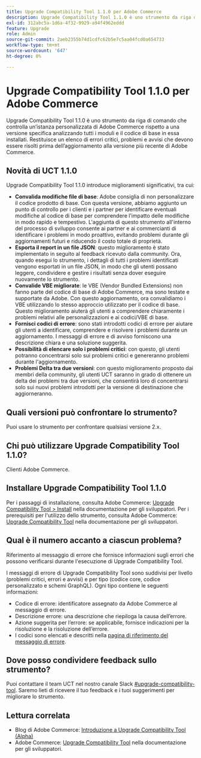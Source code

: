 ```yaml
---
title: Upgrade Compatibility Tool 1.1.0 per Adobe Commerce
description: Upgrade Compatibility Tool 1.1.0 è uno strumento da riga di comando che controlla un’istanza personalizzata di Adobe Commerce rispetto a una versione specifica analizzando tutti i moduli e il codice di base in essa installati. Restituisce un elenco di errori critici, problemi e avvisi che devono essere risolti prima dell’aggiornamento alla versione più recente di Adobe Commerce.
exl-id: 312abc5a-1d6a-4f32-9929-a94f4962eddd
feature: Upgrade
role: Admin
source-git-commit: 2aeb2355b74d1cdfc62b5e7c5aa04fcd0a654733
workflow-type: tm+mt
source-wordcount: '647'
ht-degree: 0%

---
```


# Upgrade Compatibility Tool 1.1.0 per Adobe Commerce

Upgrade Compatibility Tool 1.1.0 è uno strumento da riga di comando che controlla un’istanza personalizzata di Adobe Commerce rispetto a una versione specifica analizzando tutti i moduli e il codice di base in essa installati. Restituisce un elenco di errori critici, problemi e avvisi che devono essere risolti prima dell’aggiornamento alla versione più recente di Adobe Commerce.

## Novità di UCT 1.1.0

Upgrade Compatibility Tool 1.1.0 introduce miglioramenti significativi, tra cui:

* **Convalida modifiche file di base**: Adobe consiglia di non personalizzare il codice prodotto di base. Con questa versione, abbiamo aggiunto un punto di controllo per i clienti e i partner per identificare eventuali modifiche al codice di base per comprendere l’impatto delle modifiche in modo rapido e tempestivo. L&#39;aggiunta di questo strumento all&#39;interno del processo di sviluppo consente ai partner e ai commercianti di identificare i problemi in modo proattivo, evitando problemi durante gli aggiornamenti futuri e riducendo il costo totale di proprietà.
* **Esporta il report in un file JSON**: questo miglioramento è stato implementato in seguito al feedback ricevuto dalla community. Ora, quando esegui lo strumento, i dettagli di tutti i problemi identificati vengono esportati in un file JSON, in modo che gli utenti possano leggere, condividere e gestire i risultati senza dover eseguire nuovamente lo strumento.
* **Convalide VBE migliorate**: le VBE (Vendor Bundled Extensions) non fanno parte del codice di base di Adobe Commerce, ma sono testate e supportate da Adobe. Con questo aggiornamento, ora convalidiamo i VBE utilizzando lo stesso approccio utilizzato per il codice di base. Questo miglioramento aiuterà gli utenti a comprendere chiaramente i problemi relativi alle personalizzazioni e ai codici/VBE di base.
* **Fornisci codici di errore**: sono stati introdotti codici di errore per aiutare gli utenti a identificare, comprendere e risolvere i problemi durante un aggiornamento. I messaggi di errore e di avviso forniscono una descrizione chiara e una soluzione suggerita.
* **Possibilità di elencare solo i problemi critici**: con questo, gli utenti potranno concentrarsi solo sui problemi critici e genereranno problemi durante l&#39;aggiornamento.
* **Problemi Delta tra due versioni**: con questo miglioramento proposto dai membri della community, gli utenti UCT saranno in grado di ottenere un delta dei problemi tra due versioni, che consentirà loro di concentrarsi solo sui nuovi problemi introdotti per la versione di destinazione che aggiorneranno.

## Quali versioni può confrontare lo strumento?

Puoi usare lo strumento per confrontare qualsiasi versione 2.x.

## Chi può utilizzare Upgrade Compatibility Tool 1.1.0?

Clienti Adobe Commerce.

## Installare Upgrade Compatibility Tool 1.1.0

Per i passaggi di installazione, consulta Adobe Commerce: [Upgrade Compatibility Tool > Install](https://experienceleague.adobe.com/it/docs/commerce-operations/upgrade-guide/upgrade-compatibility-tool/use-upgrade-compatibility-tool/run) nella documentazione per gli sviluppatori. Per i prerequisiti per l&#39;utilizzo dello strumento, consulta Adobe Commerce: [Upgrade Compatibility Tool](https://experienceleague.adobe.com/it/docs/commerce-operations/upgrade-guide/upgrade-compatibility-tool/prerequisites) nella documentazione per gli sviluppatori.

## Qual è il numero accanto a ciascun problema?

Riferimento al messaggio di errore che fornisce informazioni sugli errori che possono verificarsi durante l&#39;esecuzione di Upgrade Compatibility Tool.

I messaggi di errore di Upgrade Compatibility Tool sono suddivisi per livello (problemi critici, errori e avvisi) e per tipo (codice core, codice personalizzato e schemi GraphQL). Ogni tipo contiene le seguenti informazioni:

* Codice di errore: identificatore assegnato da Adobe Commerce al messaggio di errore.
* Descrizione errore: una descrizione che riepiloga la causa dell’errore.
* Azione suggerita per l’errore: se applicabile, fornisce indicazioni per la risoluzione e la risoluzione dell’errore.
* I codici sono elencati e descritti nella [pagina di riferimento del messaggio di errore](https://experienceleague.adobe.com/it/docs/commerce-operations/upgrade-guide/upgrade-compatibility-tool/reporting/error-messages).

## Dove posso condividere feedback sullo strumento?

Puoi contattare il team UCT nel nostro canale Slack [#upgrade-compatibility-tool](https://magentocommeng.slack.com/archives/C019Y143U9F). Saremo lieti di ricevere il tuo feedback e i tuoi suggerimenti per migliorare lo strumento.

## Lettura correlata

* Blog di Adobe Commerce: [Introduzione a Upgrade Compatibility Tool (Alpha)](https://magento.com/blog/magento-news/introducing-upgrade-compatibility-tool)
* Adobe Commerce: [Upgrade Compatibility Tool](https://experienceleague.adobe.com/it/docs/commerce-operations/upgrade-guide/upgrade-compatibility-tool/overview) nella documentazione per gli sviluppatori.

